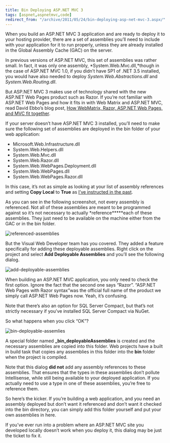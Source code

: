 ```yaml
---
title: Bin Deploying ASP.NET MVC 3
tags: [aspnet,aspnetmvc,code]
redirect_from: "/archive/2011/05/24/bin-deploying-asp-net-mvc-3.aspx/"
---
```


When you build an ASP.NET MVC 3 application and are ready to deploy it
to your hosting provider, there are a set of assemblies you’ll need to
include with your application for it to run properly, unless they are
already installed in the Global Assembly Cache (GAC) on the server.

In previous versions of ASP.NET MVC, this set of assemblies was rather
small. In fact, it was only one assembly, *System.Web.Mvc.dll,*though in
the case of ASP.NET MVC 1.0, if you didn’t have SP1 of .NET 3.5
installed, you would have also needed to deploy
*System.Web.Abstractions.dll* and *System.Web.Routing.dll*.

But ASP.NET MVC 3 makes use of technology shared with the new ASP.NET
Web Pages product such as Razor. If you’re not familiar with ASP.NET Web
Pages and how it fits in with Web Matrix and ASP.NET MVC, read David
Ebbo’s blog post, [How WebMatrix, Razor, ASP.NET Web Pages, and MVC fit
together](http://blogs.msdn.com/b/davidebb/archive/2010/07/07/how-webmatrix-razor-asp-net-web-pages-and-mvc-fit-together.aspx "Ebbo clears it all up").

If your server doesn’t have ASP.NET MVC 3 installed, you’ll need to make
sure the following set of assemblies are deployed in the bin folder of
your web application:

-   Microsoft.Web.Infrastructure.dll
-   System.Web.Helpers.dll
-   System.Web.Mvc.dll
-   System.Web.Razor.dll
-   System.Web.WebPages.Deployment.dll
-   System.Web.WebPages.dll
-   System.Web.WebPages.Razor.dll

In this case, it’s not as simple as looking at your list of assembly
references and setting **Copy Local** to **True** as [I’ve instructed in
the
past](https://haacked.com/archive/2008/11/03/bin-deploy-aspnetmvc.aspx "Bin Deploy ASP.NET MVC").

As you can see in the following screenshot, not every assembly is
referenced. Not all of these assemblies are meant to be programmed
against so it’s not necessary to actually *reference*****each of these
assemblies. They just need to be available on the machine either from
the GAC or in the bin folder.

![referenced-assemblies](https://haacked.com/images/haacked_com/WindowsLiveWriter/Deploying-ASP.NET-MVC-3-Assemblies_12045/referenced-assemblies_3.png "referenced-assemblies")

But the Visual Web Developer team has you covered. They added a feature
specifically for adding these deployable assemblies. Right click on the
project and select **Add Deployable Assemblies** and you’ll see the
following dialog.

![add-deployable-assemblies](https://haacked.com/images/haacked_com/WindowsLiveWriter/Deploying-ASP.NET-MVC-3-Assemblies_12045/add-deployable-assemblies_3.png "add-deployable-assemblies")

When building an ASP.NET MVC application, you only need to check the
first option. Ignore the fact that the second one says “Razor”. “ASP.NET
Web Pages with Razor syntax”was the official full name of the product we
simply call ASP.NET Web Pages now. Yeah, it’s confusing.

Note that there’s also an option for SQL Server Compact, but that’s not
strictly necessary if you’ve installed SQL Server Compact via NuGet.

So what happens when you click “OK”?

![bin-deployable-assemlies](https://haacked.com/images/haacked_com/WindowsLiveWriter/Deploying-ASP.NET-MVC-3-Assemblies_12045/bin-deployable-assemlies_3.png "bin-deployable-assemlies")

A special folder named **\_bin\_deployableAssemblies** is created and
the necessary assemblies are copied into this folder. Web projects have
a built in build task that copies any assemblies in this folder into the
**bin** folder when the project is compiled.

Note that this dialog **did not** add any assembly references to these
assemblies. That ensures that the types in these assemblies don’t
pollute Intellisense, while still being available to your deployed
application. If you actually need to use a type in one of these
assemblies, you’re free to reference them.

So here’s the kicker. If you’re building a web application, and you need
an assembly deployed but don’t want it referenced and don’t want it
checked into the bin directory, you can simply add this folder yourself
and put your own assemblies in here.

If you’ve ever run into a problem where an ASP.NET MVC site you
developed locally doesn’t work when you deploy it, this dialog may be
just the ticket to fix it.


